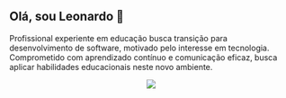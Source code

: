 ## Olá, sou Leonardo 👋

Profissional experiente em educação busca transição para desenvolvimento de software, motivado pelo interesse em tecnologia. Comprometido com aprendizado contínuo e comunicação eficaz, busca aplicar habilidades educacionais neste novo ambiente.
<p align="center">
  <a href="mailto:aques.leo@gmail.com">
    <img src="https://img.shields.io/badge/Gmail-D14836?style=for-the-badge&logo=gmail&logoColor=white">
  </a>
</p>






<!--
**LeonardoAques/LeonardoAques** is a ✨ _special_ ✨ repository because its `README.md` (this file) appears on your GitHub profile.

Here are some ideas to get you started:

- 🔭 I’m currently working on ...
- 🌱 I’m currently learning ...
- 👯 I’m looking to collaborate on ...
- 🤔 I’m looking for help with ...
- 💬 Ask me about ...
- 📫 How to reach me: ...
- 😄 Pronouns: ...
- ⚡ Fun fact: ...
-->
